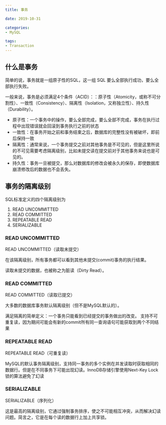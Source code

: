 ```yaml
---
title: 事务

date: 2019-10-31

categories: 
- MySQL

tags:
- Transaction
---
```


## 什么是事务

简单的说，事务就是一组原子性的SQL，这一组 SQL 要么全部执行成功，要么全部执行失败。

一般来说，事务是必须满足4个条件（ACID）：：原子性（Atomicity，或称不可分割性）、一致性（Consistency）、隔离性（Isolation，又称独立性）、持久性（Durability）。


<!--more-->


- 原子性：一个事务中的操作，要么全部完成，要么全部不完成，事务在执行过程中出现错误就会回滚到事务执行之前的状态
- 一致性：在事务开始之前和事务结束之后，数据库的完整性没有被破坏，即前后保持一致
- 隔离性：通常来说，一个事务提交之前对其他事务是不可见的，但是这里所说的不可见需要考虑隔离级别，比如未提交读在提交前对于其他事务来说也是可见的。
- 持久性：事务一旦被提交，那么对数据库的修改会被永久的保存，即使数据库崩溃修改后的数据也不会丢失。


## 事务的隔离级别

SQL标准定义的四个隔离级别为

1. READ UNCOMMITTED
2. READ COMMITTED
3. REPEATABLE READ
4. SERIALIZABLE


### READ UNCOMMITTED 

READ UNCOMMITTED（读取未提交）

在该隔离级别，所有事务都可以看到其他未提交(commit)事务的执行结果。

读取未提交的数据，也被称之为脏读（Dirty Read）。


### READ COMMITTED 

READ COMMITTED（读取已提交）

大多数的数据库事务默认隔离级别（但不是MySQL默认的）。

满足隔离的简单定义：一个事务只能看到已经提交的事务做出的改变。
支持不可重复读，因为期间可能会有新的commit所有同一查询语句可能获取到两个不同结果


### REPEATABLE READ

REPEATABLE READ（可重复读）

MySQL的默认事务隔离级别，支持同一事务的多个实例在并发读取时获取相同的数据行。但是在不同事务下可能出现幻读。InnoDB存储引擎使用Next-Key Lock锁的算法避免了幻读


### SERIALIZABLE

SERIALIZABLE（序列化）

这是最高的隔离级别，它通过强制事务排序，使之不可能相互冲突，从而解决幻读问题。简言之，它是在每个读的数据行上加上共享锁。